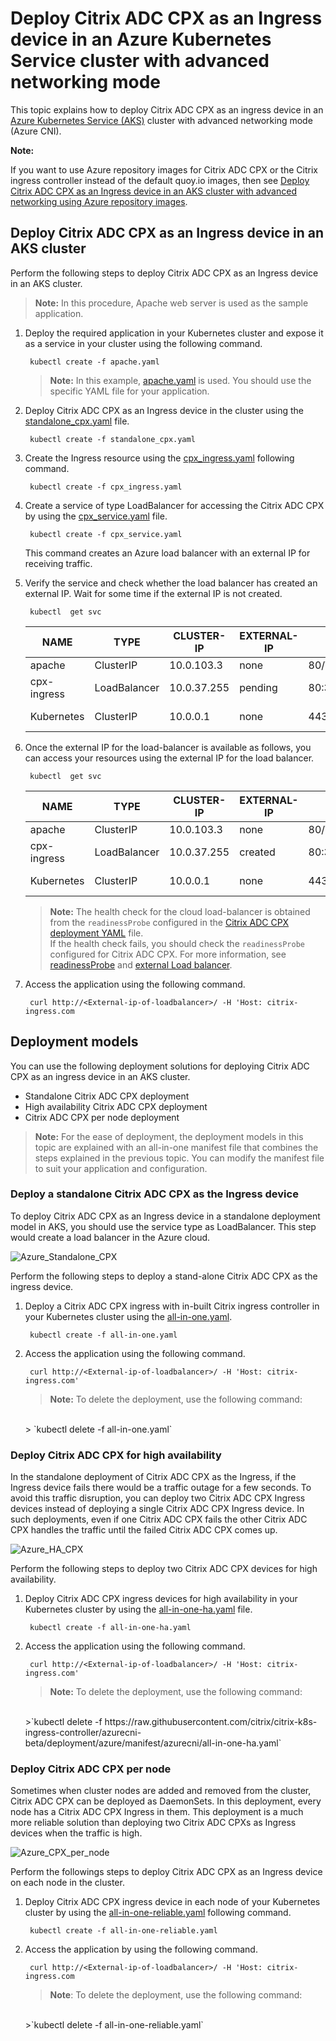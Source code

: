 # Deploy Citrix ADC CPX as an Ingress device in an Azure Kubernetes Service cluster with advanced networking mode

This topic explains how to deploy Citrix ADC CPX as an ingress device in an [Azure Kubernetes Service (AKS)](https://azure.microsoft.com/en-in/services/kubernetes-service/) cluster with advanced networking mode (Azure CNI).


**Note:**

If you want to use Azure repository images for Citrix ADC CPX or the Citrix ingress controller instead of the default quoy.io images, then see
[Deploy Citrix ADC CPX as an Ingress device in an AKS cluster with advanced networking using Azure repository images](https://github.com/citrix/citrix-k8s-ingress-controller/blob/master/docs/deploy/deploy-azure-image-cni.md).

## Deploy Citrix ADC CPX as an Ingress device in an AKS cluster

Perform the following steps to deploy Citrix ADC CPX as an Ingress device in an AKS cluster.

>**Note:** In this procedure, Apache web server is used as the sample application.

1. Deploy the required application in your Kubernetes cluster and expose it as a service in your cluster using the following command.

        kubectl create -f apache.yaml

    >**Note:** In this example, [apache.yaml](https://github.com/citrix/citrix-k8s-ingress-controller/blob/master/deployment/azure/manifest/apache.yaml) is used. You should use the specific YAML file for your application.

2. Deploy Citrix ADC CPX as an Ingress device in the cluster using the [standalone_cpx.yaml](https://github.com/citrix/citrix-k8s-ingress-controller/blob/master/deployment/azure/manifest/standalone_cpx.yaml) file.

        kubectl create -f standalone_cpx.yaml

3. Create the Ingress resource using the [cpx_ingress.yaml](https://raw.githubusercontent.com/citrix/citrix-k8s-ingress-controller/azurecni-beta/deployment/azure/manifest/cpx_ingress.yaml) following command.

        kubectl create -f cpx_ingress.yaml

4. Create a service of type LoadBalancer for accessing the Citrix ADC CPX by using the [cpx_service.yaml](https://github.com/citrix/citrix-k8s-ingress-controller/blob/master/deployment/azure/manifest/cpx_service.yaml) file.

        kubectl create -f cpx_service.yaml

    This command creates an Azure load balancer with an external IP for receiving traffic.

5. Verify the service and check whether the load balancer has created an external IP. Wait for some time if the external IP is not created.

        kubectl  get svc

    |NAME|TYPE|CLUSTER-IP|EXTERNAL-IP|PORT(S)| AGE|
    |----|----|-----|-----|----|----|
    |apache |ClusterIP|10.0.103.3|none|   80/TCP | 2 m|
    |cpx-ingress |LoadBalancer |10.0.37.255 | pending |80:32258/TCP,443:32084/TCP |2 m|
    |Kubernetes |ClusterIP | 10.0.0.1 |none |  443/TCP | 22 h |

6. Once the external IP for the load-balancer is available as follows, you can access your resources using the external IP for the load balancer.

        kubectl  get svc

    |NAME|TYPE|CLUSTER-IP|EXTERNAL-IP|PORT(S)| AGE|
    |----|----|-----|-----|----|----|
    |apache |ClusterIP|10.0.103.3|none|   80/TCP | 3 m|
    |cpx-ingress |LoadBalancer |10.0.37.255 | created |80:32258/TCP,443:32084/TCP |2 m|
    |Kubernetes |ClusterIP | 10.0.0.1 |none |  443/TCP | 22 h |

    >**Note:**  The health check for the cloud load-balancer is obtained from the `readinessProbe` configured in the [Citrix ADC CPX deployment YAML](https://github.com/citrix/citrix-k8s-ingress-controller/blob/master/deployment/azure/manifest/cpx_service.yaml) file. </br>
    If the health check fails, you should check the `readinessProbe` configured for Citrix ADC CPX. For more information, see [readinessProbe](https://kubernetes.io/docs/tasks/configure-pod-container/configure-liveness-readiness-probes/#define-readiness-probes) and [external Load balancer](https://kubernetes.io/docs/tasks/access-application-cluster/create-external-load-balancer/).

7. Access the application using the following command.

        curl http://<External-ip-of-loadbalancer>/ -H 'Host: citrix-ingress.com

## Deployment models

You can use the following deployment solutions for deploying Citrix ADC CPX as an ingress device in an AKS cluster.

-  Standalone Citrix ADC CPX deployment
-  High availability Citrix ADC CPX deployment
-  Citrix ADC CPX per node deployment

>**Note:**
>For the ease of deployment, the deployment models in this topic are explained with an all-in-one manifest file that combines the steps explained in the previous topic. You can modify the manifest file to suit your application and configuration.

### Deploy a standalone Citrix ADC CPX as the Ingress device

To deploy Citrix ADC CPX as an Ingress device in a standalone deployment model in AKS, you should use the service type as LoadBalancer. This step would create a load balancer in the Azure cloud.

![Azure_Standalone_CPX](../media/Azure_Standalone_CPX.png)

Perform the following steps to deploy a stand-alone Citrix ADC CPX as the ingress device.

1. Deploy a Citrix ADC CPX ingress with in-built Citrix ingress controller in your Kubernetes cluster using the [all-in-one.yaml](https://github.com/citrix/citrix-k8s-ingress-controller/blob/master/deployment/azure/manifest/all-in-one.yaml).

        kubectl create -f all-in-one.yaml

2. Access the application using the following command.

        curl http://<External-ip-of-loadbalancer>/ -H 'Host: citrix-ingress.com'

    >**Note:**
    >To delete the deployment, use the following command:
    </br>
    > `kubectl delete -f all-in-one.yaml`

### Deploy Citrix ADC CPX for high availability

In the standalone deployment of Citrix ADC CPX as the Ingress, if the Ingress device fails there would be a traffic outage for a few seconds. To avoid this traffic disruption, you can deploy two Citrix ADC CPX Ingress devices instead of deploying a single Citrix ADC CPX Ingress device. In such deployments, even if one Citrix ADC CPX fails the other Citrix ADC CPX handles the traffic until the failed Citrix ADC CPX comes up.

![Azure_HA_CPX](../media/Azure_HA_CPX.png)

Perform the following steps to deploy two Citrix ADC CPX devices for high availability.

1. Deploy Citrix ADC CPX ingress devices for high availability in your Kubernetes cluster by using the [all-in-one-ha.yaml](https://github.com/citrix/citrix-k8s-ingress-controller/blob/master/deployment/azure/manifest/all-in-one-ha.yaml) file.

        kubectl create -f all-in-one-ha.yaml

2. Access the application using the following command.

        curl http://<External-ip-of-loadbalancer>/ -H 'Host: citrix-ingress.com'

    >**Note:**
    >To delete the deployment, use the following command:
    </br>
    >`kubectl delete -f https://raw.githubusercontent.com/citrix/citrix-k8s-ingress-controller/azurecni-beta/deployment/azure/manifest/azurecni/all-in-one-ha.yaml`

### Deploy Citrix ADC CPX per node

Sometimes when cluster nodes are added and removed from the cluster, Citrix ADC CPX can be deployed as DaemonSets. In this deployment, every node has a Citrix ADC CPX Ingress in them. This deployment is a much more reliable solution than deploying two Citrix ADC CPXs as Ingress devices when the traffic is high.

![Azure_CPX_per_node](../media/Azure_CPX_per_node.png)

Perform the followings steps to deploy Citrix ADC CPX as an Ingress device on each node in the cluster.

1. Deploy Citrix ADC CPX ingress device in each node of your Kubernetes cluster by using the [all-in-one-reliable.yaml](https://raw.githubusercontent.com/citrix/citrix-k8s-ingress-controller/azurecni-beta/deployment/azure/manifest/azurecni/all-in-one-reliable.yaml) following command.

        kubectl create -f all-in-one-reliable.yaml

2. Access the application by using the following command.

        curl http://<External-ip-of-loadbalancer>/ -H 'Host: citrix-ingress.com

    >**Note**:
    >To delete the deployment, use the following command:
    </br>
    >`kubectl delete -f all-in-one-reliable.yaml`
